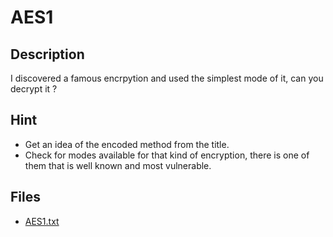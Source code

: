 # AES1

## Description

I discovered a famous encrpytion and used the simplest mode of it, can you decrypt it ?

## Hint

- Get an idea of the encoded method from the title.
- Check for modes available for that kind of encryption, there is one of them that is well known and most vulnerable.

## Files

- [AES1.txt](challenge/AES1.txt)
